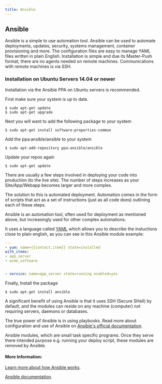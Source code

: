 ```yaml
---
title: Ansible
---
```

## Ansible

Ansible is a simple to use automation tool.  Ansible can be used to automate deployments, updates, security, systems management, container provisioning and more.  The configuration files are easy to manage YAML files written in plain English.  Installation is simple and due its Master-Push format, there are no agents needed on remote machines.  Communications with remote machines is via SSH.

### Installation on Ubuntu Servers 14.04 or newer
Installation via the Ansible PPA on Ubuntu servers is recommended.

First make sure your system is up to date.
```shell
$ sudo apt-get update
$ sudo apt-get upgrade
```
Next you will want to add the following package to your system
```shell
$ sudo apt-get install software-properties-common
```
Add the ppa:ansible/ansible to your system
```shell
$ sudo apt-add-repository ppa:ansible/ansible
```

Update your repos again
```shell
$ sudo apt-get update
```

There are usually a few steps involved in deploying your code into production (to the live site). The number of steps increases as your Site/App/Webapp becomes larger and more complex.

The solution to this is automated deployment. Automation comes in the form of scripts that act as a set of instructions (just as all code does) outlining each of these steps.

Ansible is an automation tool, often used for deployment as mentioned above, but increasingly used for other complex automations.

It uses a language called <a href='https://en.wikipedia.org/wiki/YAML' target='_blank' rel='nofollow'>YAML</a> which allows you to describe the instuctions close to plain english, as you can see in this Ansible module example:

```YAML
---
- yum: name={{contact.item}} state=installed
with_items:
- app_server
- acme_software


- service: name=app_server state=running enabled=yes
```
Finally, Install the package

```shell
$ sudo apt-get install ansible
```

A significant benefit of using Ansible is that it uses SSH (Secure SHell) by default, and the modules can reside on any machine (computer) not requiring servers, daemons or databases.

The true power of Ansible is in using playbooks.  Read more about configuration and use of Ansible on [Ansible's official documentation](https://docs.ansible.com/ansible/latest/index.html).

Ansible modules, which are small task specific programs. Once they serve there intended purpose e.g. running your deploy script, these modules are removed by Ansible.

#### More Information:

<a href='https://www.ansible.com/how-ansible-works' target='_blank' rel='nofollow'>Learn more about how Ansible works</a>.

<a href='http://docs.ansible.com/' target='_blank' rel='nofollow'>Ansible documentation</a>.
